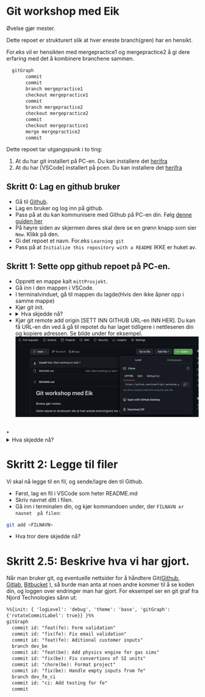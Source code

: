 # Git workshop med Eik

Øvelse gjør mester.

Dette repoet er strukturert slik at hver eneste branch(gren) har en hensikt.

For.eks vil er hensikten med mergepractice1 og mergepractice2 å gi dere erfaring med det å kombinere branchene sammen.
```mermaid
  gitGraph
       commit
       commit
       branch mergepractice1
       checkout mergepractice1
       commit
       branch mergepractice2
       checkout mergepractice2
       commit
       checkout mergepractice1
       merge mergepractice2
       commit
```
Dette repoet tar utgangspunk i to ting:
1. At du har git installert på PC-en. Du kan installere det [herifra](https://git-scm.com)
2. At du har [VSCode] installert på pcen. Du kan installere det [herifra](https://code.visualstudio.com)


## Skritt 0: Lag en github bruker
* Gå til [Github](https://github.com).
* Lag en bruker og log inn på github.
* Pass på at du kan kommunisere med Github på PC-en din. Følg [denne guiden her](https://docs.github.com/en/authentication/connecting-to-github-with-ssh)
* På høyre siden av skjermen deres skal dere se en grønn knapp som sier `New`. Klikk på den.
* Gi det repoet et navn. For.eks `Learning git`
* Pass på at `Initialize this repository with a README` IKKE er huket av.

## Skritt 1: Sette opp github repoet på PC-en.
* Opprett en mappe kalt `mittProsjekt`.
* Gå inn i den mappen i VSCode.
* I terminalvinduet, gå til mappen du lagde(Hvis den ikke åpner opp i samme mappe)
* Kjør git init.
* <details>
    <summary> Hva skjedde nå? </summary>
    <br />
    Du har nettopp fortalt datamaskinen din at du vil at git skal se på `myProject`-mappen og holde styr på eventuelle endringer. Dette lar oss også kjøre git-kommandoer inne i mappen. (Advarsel: Vær veldig forsiktig med å sørge for at du er i riktig katalog når du kjører `git init`!)
    </details>
* Kjør git remote add origin [SETT INN GITHUB URL-en INN HER]. Du kan få URL-en din ved å gå til repotet du har laget tidligere i nettleseren din og kopiere adressen. Se bilde under for eksempel.
![](./images/git_clone_url.png) 
<br/>
* <details>
    <summary>Hva skjedde nå? </summary>
    <br/>
    I utgangspunktet forteller vi datamaskinen vår "Hei, jeg opprettet denne repoen på GitHub, så når jeg 'pusher', vil jeg at koden min skal gå til denne adressen." Nå hver gang du kjører `git push origin master`, vet datamaskinen din at origin peker på repoen du har laget på GitHub, og den skyver endringene dine dit.
    <br/>
    (Hvis du ved et uhell initialiserte repoet ditt med en README, må du gjøre en git pull origin master først - for å få README-filen på datamaskinen din - før du kan trykke. )
    </details>


# Skritt 2: Legge til filer
Vi skal nå legge til en fil, og sende/lagre den til Github.
* Først, lag en fil i VSCode som heter README.md
* Skriv navnet ditt i filen.
* Gå inn i terminalen din, og kjør kommandoen under, der `FILNAVN er navnet  på filen`:
```bash
git add <FILNAVN>
```
* Hva tror dere skjedde nå?

# Skritt 2.5: Beskrive hva vi har gjort.
Når man bruker git, og eventuelle nettsider for å håndtere Git([Github](www.github.com), [Gitlab](www.gitlab.com), [Bitbucket](https://bitbucket.org/) ), så burde man anta at noen andre kommer til å se koden din, og loggen over endringer man har gjort. For eksempel ser en git graf fra Njord Technologies sånn ut:

```mermaid
%%{init: { 'logLevel': 'debug', 'theme': 'base', 'gitGraph': {'rotateCommitLabel': true}} }%%
gitGraph
  commit id: "feat(fe): Form validation"
  commit id: "fix(fe): Fix email validation"
  commit id: "feat(fe): Aditional customer inputs"
  branch dev_be
  commit id: "feat(be): Add physics engine for gas sims"
  commit id: "fix(be): Fix convertions of SI units"
  commit id: "chore(be): Format project"
  commit id: "fix(be): Handle empty inputs from fe"
  branch dev_fe_ci
  commit id: "ci: Add testing for fe"
  commit
```
